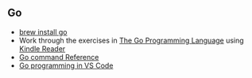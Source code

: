 ## Go
- [brew install go](http://brewformulas.org/Go)
- Work through the exercises in [The Go Programming Language](https://www.amazon.com/Programming-Language-Addison-Wesley-Professional-Computing-ebook/dp/B0184N7WWS/ref=mt_kindle?_encoding=UTF8&me=) using [Kindle Reader](https://read.amazon.com/)
- [Go command Reference](https://golang.org/cmd/go/)
- [Go programming in VS Code](https://code.visualstudio.com/docs/languages/go)
